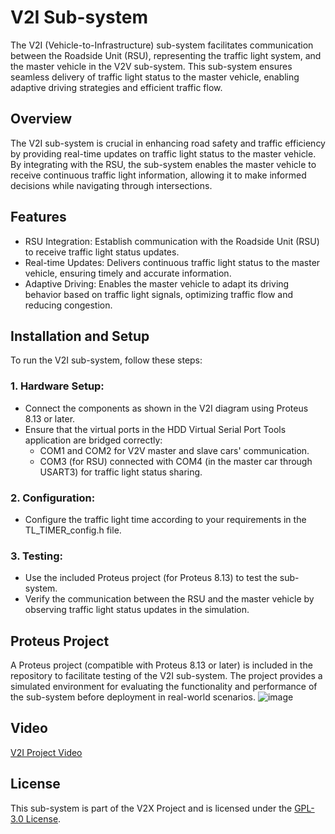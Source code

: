 # V2I Sub-system
The V2I (Vehicle-to-Infrastructure) sub-system facilitates communication between the Roadside Unit (RSU), representing the traffic light system, and the master vehicle in the V2V sub-system. This sub-system ensures seamless delivery of traffic light status to the master vehicle, enabling adaptive driving strategies and efficient traffic flow.

## Overview
The V2I sub-system is crucial in enhancing road safety and traffic efficiency by providing real-time updates on traffic light status to the master vehicle. By integrating with the RSU, the sub-system enables the master vehicle to receive continuous traffic light information, allowing it to make informed decisions while navigating through intersections.

## Features
- RSU Integration: Establish communication with the Roadside Unit (RSU) to receive traffic light status updates.
- Real-time Updates: Delivers continuous traffic light status to the master vehicle, ensuring timely and accurate information.
- Adaptive Driving: Enables the master vehicle to adapt its driving behavior based on traffic light signals, optimizing traffic flow and reducing congestion.
  
## Installation and Setup
To run the V2I sub-system, follow these steps:

### 1. Hardware Setup:

- Connect the components as shown in the V2I diagram using Proteus 8.13 or later.
- Ensure that the virtual ports in the HDD Virtual Serial Port Tools application are bridged correctly:
  - COM1 and COM2 for V2V master and slave cars' communication.
  - COM3 (for RSU) connected with COM4 (in the master car through USART3) for traffic light status sharing.

### 2. Configuration:
- Configure the traffic light time according to your requirements in the TL_TIMER_config.h file.

### 3. Testing:
- Use the included Proteus project (for Proteus 8.13) to test the sub-system.
- Verify the communication between the RSU and the master vehicle by observing traffic light status updates in the simulation.
  
## Proteus Project
A Proteus project (compatible with Proteus 8.13 or later) is included in the repository to facilitate testing of the V2I sub-system. The project provides a simulated environment for evaluating the functionality and performance of the sub-system before deployment in real-world scenarios.
![image]()

## Video
  [V2I Project Video](https://github.com/user-attachments/assets/8c865157-a2bb-4ff3-967a-e36b578c9c24)
## License
This sub-system is part of the V2X Project and is licensed under the [GPL-3.0 License](https://github.com/jeremynguyenn/Embedded-Vehicle-to-Everything-autonomous-vehicles-STM32/blob/main/LICENSE).
